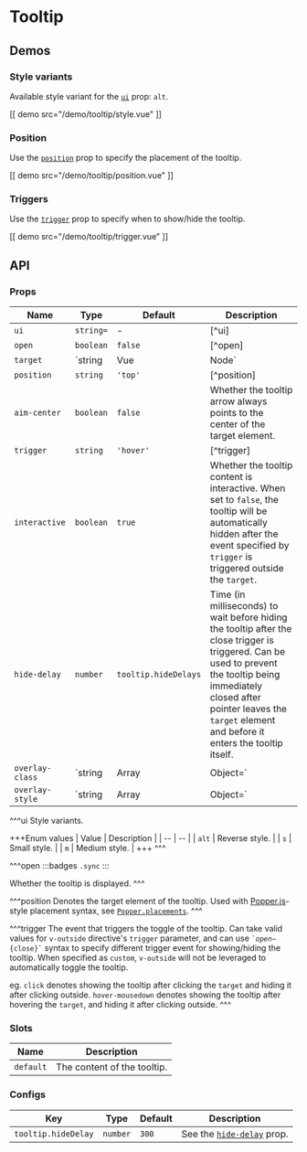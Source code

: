 # Tooltip

## Demos

### Style variants

Available style variant for the [`ui`](#props-ui) prop: `alt`.

[[ demo src="/demo/tooltip/style.vue" ]]

### Position

Use the [`position`](#props-position) prop to specify the placement of the tooltip.

[[ demo src="/demo/tooltip/position.vue" ]]

### Triggers

Use the [`trigger`](#props-trigger) prop to specify when to show/hide the tooltip.

[[ demo src="/demo/tooltip/trigger.vue" ]]

## API

### Props

| Name | Type | Default | Description |
| -- | -- | -- | -- |
| ``ui`` | `string=` | - | [^ui] |
| ``open`` | `boolean` | `false` | [^open] |
| ``target`` | `string | Vue | Node` | - | See the [`target`](./overlay#props-to) prop of thh [`Overlay`](./overlay) component. |
| ``position`` | `string` | `'top'` | [^position] |
| ``aim-center`` | `boolean` | `false` | Whether the tooltip arrow always points to the center of the target element. |
| ``trigger`` | `string` | `'hover'` | [^trigger] |
| ``interactive`` | `boolean` | `true` | Whether the tooltip content is interactive. When set to `false`, the tooltip will be automatically hidden after the event specified by `trigger` is triggered outside the `target`. |
| ``hide-delay`` | `number` | `tooltip.hideDelays` | Time (in milliseconds) to wait before hiding the tooltip after the close trigger is triggered. Can be used to prevent the tooltip being immediately closed after pointer leaves the `target` element and before it enters the tooltip itself. |
| ``overlay-class`` | `string | Array | Object=` | - | See the [`overlay-class`](./overlay#props-overlay-class) prop of the [`Overlay`](./overlay) component. |
| ``overlay-style`` | `string | Array | Object=` | - | See the [`overlay-style`](./overlay#props-overlay-style) prop of the [`Overlay`](./overlay) component. |

^^^ui
Style variants.

+++Enum values
| Value | Description |
| -- | -- |
| `alt` | Reverse style. |
| `s` | Small style. |
| `m` | Medium style. |
+++
^^^

^^^open
:::badges
`.sync`
:::

Whether the tooltip is displayed.
^^^

^^^position
Denotes the target element of the tooltip. Used with [Popper.js](https://popper.js.org/)-style placement syntax, see [`Popper.placements`](https://popper.js.org/popper-documentation.html#Popper.placements).
^^^

^^^trigger
The event that triggers the toggle of the tooltip. Can take valid values for `v-outside` directive's `trigger` parameter, and can use <code>&#0096;${open}-${close}&#0096;</code> syntax to specify different trigger event for showing/hiding the tooltip. When specified as `custom`, `v-outside` will not be leveraged to automatically toggle the tooltip.

eg. `click` denotes showing the tooltip after clicking the `target` and hiding it after clicking outside. `hover-mousedown` denotes showing the tooltip after hovering the `target`, and hiding it after clicking outside.
^^^

### Slots

| Name | Description |
| -- | -- |
| ``default`` | The content of the tooltip. |

### Configs

| Key | Type | Default | Description |
| -- | -- | -- | -- |
| ``tooltip.hideDelay`` | `number` | `300` | See the [`hide-delay`](#props-hide-delay) prop. |
